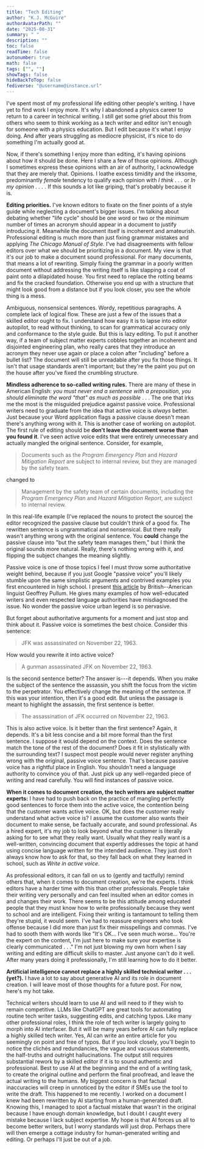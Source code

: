 ```yaml
---
title: "Tech Editing"
author: "K.J. McGuire"
authorAvatarPath: ""
date: "2025-08-31"
summary: " "
description: ""
toc: false
readTime: false
autonumber: true
math: false
tags: ["", ""]
showTags: false
hideBackToTop: false
fediverse: "@username@instance.url"
---
```

I've spent most of my professional life editing other people's writing. I have yet to find work I enjoy more. It's why I abandoned a physics career to return to a career in technical writing. I still get some grief about this from others who seem to think working as a tech writer and editor isn't enough for someone with a physics education. But I edit because it's what I enjoy doing. And after years struggling as mediocre physicist, it's nice to do something I'm actually good at.

Now, if there's something I enjoy more than editing, it's having opinions about how it should be done. Here I share a few of those opinions. Although I sometimes express these opinions with an air of authority, I acknowledge that they are merely that. Opinions. I loathe excess timidity and the irksome, predominantly *female* tendency to qualify each opinion with *I think . . .* or *In my opinion . . .* . If this sounds a lot like griping, that's probably because it is.


**Editing priorities.** I've known editors to fixate on the finer points of a style guide while neglecting a document's bigger issues. I'm talking about debating whether "life cycle" should be one word or two or the minimum number of times an acronym should appear in a document to justify introducing it. Meanwhile the document itself is incoherent and amateurish. Professional editing is much more than just fixing grammar mistakes and applying *The Chicago Manual of Style*. I've had disagreements with fellow editors over what we should be prioritizing in a document. My view is that it's our job to make a document sound professional. For many documents, that means a lot of rewriting. Simply fixing the grammar in a poorly written document without addressing the writing itself is like slapping a coat of paint onto a dilapidated house. You first need to replace the rotting beams and fix the cracked foundation. Otherwise you end up with a structure that might look good from a distance but if you look closer, you see the whole thing is a mess.

Ambiguous, nonsensical sentences. Wordy, repetitious paragraphs. A complete lack of logical flow. These are just a few of the issues that a skilled editor ought to fix. I understand how easy it is to lapse into editor autopilot, to read without thinking, to scan for grammatical accuracy only and conformance to the style guide. But this is lazy editing. To put it another way, if a team of subject matter experts cobbles together an incoherent and disjointed engineering plan, who really cares that they introduce an acronym they never use again or place a colon after "including" before a bullet list? The document will still be unreadable after you fix those things. It isn't that usage standards aren't important; but they're the paint you put on the house after you've fixed the crumbling structure.


**Mindless adherence to so-called writing rules.** There are many of these in American English: *you must never end a sentence with a preposition*, *you should eliminate the word "that" as much as possible* . . . The one that irks me the most is the misguided prejudice against passive voice. Professional writers need to graduate from the idea that active voice is *always* better. Just because your Word application flags a passive clause doesn't mean there's anything wrong with it. This is another case of working on autopilot. The first rule of editing should be **don't leave the document worse than you found it**. I've seen active voice edits that were entirely unnecessary and actually mangled the original sentence. Consider, for example,

> Documents such as the *Program Emergency Plan* and *Hazard Mitigation Report* are subject to internal review, but they are managed by the safety team.

changed to

>Management by the safety team of certain documents, including the *Program Emergency Plan* and *Hazard Mitigation Report*, are subject to internal review.

In this real-life example (I've replaced the nouns to protect the source) the editor recognized the passive clause but couldn't think of a good fix. The rewritten sentence is ungrammatical and nonsensical. But there really wasn't anything wrong with the original sentence. You **could** change the passive clause into "but the safety team manages them," but I think the original sounds more natural. Really, there's nothing wrong with it, and flipping the subject changes the meaning slightly.

Passive voice is one of those topics I feel I must throw some authoritative weight behind, because if you just Google "passive voice" you'll likely stumble upon the same simplistic arguments and contrived examples you first encountered in high school. I present [this article](http://www.lel.ed.ac.uk/~gpullum/passive_loathing.pdf) by British--American linguist Geoffrey Pullum. He gives many examples of how well-educated writers and even respected language authorities have misdiagnosed the issue. No wonder the passive voice urban legend is so pervasive.  

But forget about authoritative arguments for a moment and just stop and think about it. Passive voice is sometimes the best choice. Consider this sentence:

> JFK was assassinated on November 22, 1963.

How would you rewrite it into active voice?

> A gunman assassinated JFK on November 22, 1963.

Is the second sentence better? The answer is---it depends. When you make the subject of the sentence the assassin, you shift the focus from the victim to the perpetrator. You effectively change the meaning of the sentence. If this was your intention, then it's a good edit. But unless the passage is meant to highlight the assassin, the first sentence is better.

> The assassination of JFK occurred on November 22, 1963.

This is also active voice. Is it better than the first sentence? Again, it depends. It's a bit less concise and a bit more formal than the first sentence. I suppose it would depend on the context. Does the sentence match the tone of the rest of the document? Does it fit in stylistically with the surrounding text? I suspect most people would never register anything wrong with the original, passive voice sentence. That's because passive voice has a rightful place in English. You shouldn't need a language authority to convince you of that. Just pick up any well-regarded piece of writing and read carefully. You will find instances of passive voice.  

**When it comes to document creation, the tech writers are subject matter experts:** I have had to push back on the practice of mangling perfectly good sentences to force them into the active voice, the contention being that the customer wants active voice. OK, but does the customer really understand what active voice is? I assume the customer also wants their document to make sense, be factually accurate, and sound professional. As a hired expert, it's my job to look beyond what the customer is literally asking for to see what they really want. Usually what they really want is a well-written, convincing document that expertly addresses the topic at hand using concise language written for the intended audience. They just don't always know how to ask for that, so they fall back on what they learned in school, such as *Write in active voice*.

As professional editors, it can fall on us to (gently and tactfully) remind others that, when it comes to document creation, we're the experts. I think editors have a harder time with this than other professionals. People take their writing very personally and can feel insulted when an editor comes in and changes their work. There seems to be this attitude among educated people that they must know how to write professionally because they went to school and are intelligent. Fixing their writing is tantamount to telling them they're stupid, it would seem. I've had to reassure engineers who took offense because I did more than just fix their misspellings and commas. I've had to sooth them with words like "It's OK... I've seen much worse... You're the expert on the content, I'm just here to make sure your expertise is clearly communicated . . ." I'm not just blowing my own horn when I say writing and editing are difficult skills to master. Just anyone can't do it well. After many years doing it professionally, I'm still learning how to do it better.

**Artificial intelligence cannot replace a highly skilled technical writer . . . (yet?).** I have a lot to say about generative AI and its role in document creation. I will leave most of those thoughts for a future post. For now, here's my hot take.

Technical writers should learn to use AI and will need to if they wish to remain competitive. LLMs like ChatGPT are great tools for automating routine tech writer tasks, suggesting edits, and catching typos. Like many other professional roles, I think the role of tech writer is largely going to morph into AI interfacer. But it will be many years before AI can fully replace a highly skilled tech writer. Yes, AI can write an entire article for you seemingly on point and free of typos. But if you look closely, you'll begin to notice the clichés and redundancies, the vague and vacuous statements, the half-truths and outright hallucinations. The output still requires substantial rework by a skilled editor if it is to sound authentic and professional. Best to use AI at the beginning and the end of a writing task, to create the original outline and perform the final proofread, and leave the actual writing to the humans. My biggest concern is that factual inaccuracies will creep in unnoticed by the editor if SMEs use the tool to write the draft. This happened to me recently. I worked on a document I knew had been rewritten by AI starting from a human-generated draft. Knowing this, I managed to spot a factual mistake that wasn't in the original because I have enough domain knowledge, but I doubt I caught every mistake because I lack subject expertise. My hope is that AI forces us all to become better writers, but I worry standards will just drop. Perhaps there will then emerge a cottage industry for human-generated writing and editing. Or perhaps I'll just be out of a job.
